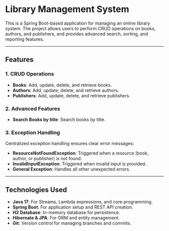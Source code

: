 # Library Management System

This is a Spring Boot-based application for managing an online library system. The project allows users to perform CRUD operations on books, authors, and publishers, and provides advanced search, sorting, and reporting features.

---

## Features

### 1. CRUD Operations
- **Books**: Add, update, delete, and retrieve books.
- **Authors**: Add, update, delete, and retrieve authors.
- **Publishers**: Add, update, delete, and retrieve publishers.

### 2. Advanced Features
- **Search Books by title**: Search books by title.

### 3. Exception Handling
Centralized exception handling ensures clear error messages:
- **ResourceNotFoundException**: Triggered when a resource (book, author, or publisher) is not found.
- **InvalidInputException**: Triggered when invalid input is provided.
- **General Exception**: Handles all other unexpected errors.

---

## Technologies Used

- **Java 17**: For Streams, Lambda expressions, and core programming.
- **Spring Boot**: For application setup and REST API creation.
- **H2 Database**: In-memory database for persistence.
- **Hibernate & JPA**: For ORM and entity management.
- **Git**: Version control for managing branches and commits.